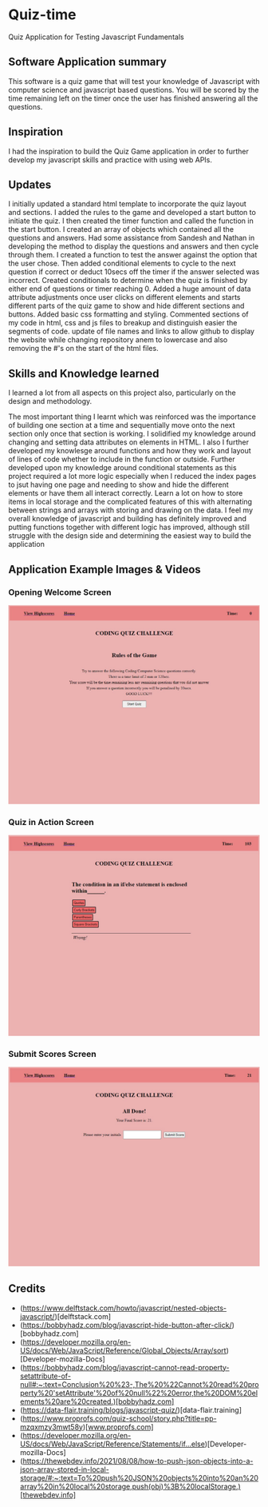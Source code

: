 # Quiz-time
Quiz Application for Testing Javascript Fundamentals

## Software Application summary
This software is a quiz game that will test your knowledge of Javascript with computer science and javascript based questions. You will be scored by the time remaining left on the timer once the user has finished answering all the questions.

## Inspiration

I had the inspiration to build the Quiz Game application in order to further develop my javascript skills and practice with using web APIs. 

## Updates

I initially updated a standard html template to incorporate the quiz layout and sections. I added the rules to the game and developed a start button to initiate the quiz.
I then created the timer function and called the function in the start button.
I created an array of objects which contained all the questions and answers.
Had some assistance from Sandesh and Nathan in developing the method to display the questions and answers and then cycle through them.
I created a function to test the answer against the option that the user chose. Then added conditional elements to cycle to the next question if correct or deduct 10secs off the timer if the answer selected was incorrect.
Created conditionals to determine when the quiz is finished by either end of questions or timer reaching 0.
Added a huge amount of data attribute adjustments once user clicks on different elements and starts different parts of the quiz game to show and hide different sections and buttons.
Added basic css formatting and styling.
Commented sections of my code in html, css and js files to breakup and distinguish easier the segments of code.
update of file names and links to allow github to display the website while changing repository anem to lowercase and also removing the #'s on the start of the html files.

## Skills and Knowledge learned

I learned a lot from all aspects on this project also, particularly on the design and methodology.

The most important thing I learnt which was reinforced was the importance of building one section at a time and sequentially move onto the next section only once that section is working.
I solidified my knowledge around changing and setting data attributes on elements in HTML. I also 
I further developed my knowlesge around functions and how they work and layout of lines of code whether to include in the function or outside.
Further developed upon my knowledge around conditional statements as this project required a lot more logic especially when I reduced the index pages to jsut having one page and needing to show and hide the different elements or have them all interact correctly.
Learn a lot on how to store items in local storage and the complicated features of this with alternating between strings and arrays with storing and drawing on the data.
I feel my overall knowledge of javascript and building has definitely improved and putting functions together with different logic has improved, although still struggle with the design side and determining the easiest way to build the application

## Application Example Images & Videos
### Opening Welcome Screen
![Opening Welcome Screen](assets/images/quiz-time-openingscreen.jpg)
### Quiz in Action Screen
![Quiz in Action Screen](assets/images/quiz-time-quizscreen.jpg)
### Submit Scores Screen
![Submit Scores Screen](assets/images/quiz-time-submitscoresscreen.jpg)

## Credits
  - (https://www.delftstack.com/howto/javascript/nested-objects-javascript/)[delftstack.com]
  - (https://bobbyhadz.com/blog/javascript-hide-button-after-click/)[bobbyhadz.com]
  - (https://developer.mozilla.org/en-US/docs/Web/JavaScript/Reference/Global_Objects/Array/sort)[Developer-mozilla-Docs]
  - (https://bobbyhadz.com/blog/javascript-cannot-read-property-setattribute-of-null#:~:text=Conclusion%20%23-,The%20%22Cannot%20read%20property%20'setAttribute'%20of%20null%22%20error,the%20DOM%20elements%20are%20created.)[bobbyhadz.com]
  - (https://data-flair.training/blogs/javascript-quiz/)[data-flair.training]
  - (https://www.proprofs.com/quiz-school/story.php?title=pp-mzqxmzy3mwt58y)[www.proprofs.com]
  - (https://developer.mozilla.org/en-US/docs/Web/JavaScript/Reference/Statements/if...else)[Developer-mozilla-Docs]
  - (https://thewebdev.info/2021/08/08/how-to-push-json-objects-into-a-json-array-stored-in-local-storage/#:~:text=To%20push%20JSON%20objects%20into%20an%20array%20in%20local%20storage,push(obj)%3B%20localStorage.)[thewebdev.info]
